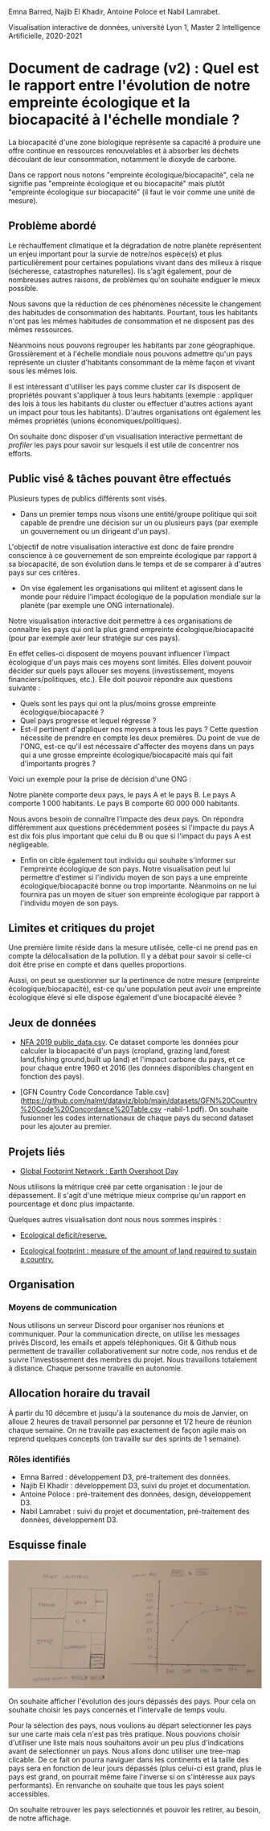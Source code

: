 
Emna Barred, Najib El Khadir, Antoine Poloce et Nabil Lamrabet.

Visualisation interactive de données, université Lyon 1, Master 2 Intelligence Artificielle, 2020-2021

# Document de cadrage (v2) : Quel est le rapport entre l'évolution de notre empreinte écologique et la biocapacité à l'échelle mondiale ? 

La biocapacité d'une zone biologique représente sa capacité à produire une offre continue en ressources renouvelables et à absorber les déchets découlant de leur consommation, notamment le dioxyde de carbone.

Dans ce rapport nous notons "empreinte écologique/biocapacité", cela ne signifie pas "empreinte écologique et ou biocapacité" mais plutôt "empreinte écologique sur biocapacité" (il faut le voir comme une unité de mesure).

## Problème abordé

Le réchauffement climatique et la dégradation de notre planète représentent un enjeu important pour la survie de notre/nos espèce(s) et plus particulièrement pour certaines populations vivant dans des milieux à risque (sécheresse, catastrophes naturelles). Ils s'agit également, pour de nombreuses autres raisons, de problèmes qu'on souhaite endiguer le mieux possible.

Nous savons que la réduction de ces phénomènes nécessite le changement des habitudes de consommation des habitants. Pourtant, tous les habitants n'ont pas les mêmes habitudes de consommation et ne disposent pas des mêmes ressources. 

Néanmoins nous pouvons regrouper les habitants par zone géographique. Grossièrement et à l'échelle mondiale nous pouvons admettre qu'un pays représente un cluster d'habitants consommant de la même façon et vivant sous les mêmes lois.

Il est intéressant d'utiliser les pays comme cluster car ils disposent de propriétés pouvant s'appliquer à tous leurs habitants (exemple : appliquer des lois à tous les habitants du cluster ou effectuer d'autres actions ayant un impact pour tous les habitants). D'autres organisations ont également les mêmes propriétés (unions économiques/politiques).

On souhaite donc disposer d'un visualisation interactive permettant de *profiler* les pays pour savoir sur lesquels il est utile de concentrer nos efforts.

## Public visé & tâches pouvant être effectués

Plusieurs types de publics différents sont visés.

- Dans un premier temps nous visons une entité/groupe politique qui soit capable de prendre une décision sur un ou plusieurs pays (par exemple un gouvernement ou un dirigeant d'un pays).

L'objectif de notre visualisation interactive est donc de faire prendre conscience à ce gouvernement de son empreinte écologique par rapport à sa biocapacité, de son évolution dans le temps et de se comparer à d'autres pays sur ces critères.

- On vise également les organisations qui militent et agissent dans le monde pour réduire l'impact écologique de la population mondiale sur la planète (par exemple une ONG internationale).

Notre visualisation interactive doit permettre à ces organisations de connaître les pays qui ont la plus grand empreinte écologique/biocapacité (pour par exemple axer leur stratégie sur ces pays).

En effet celles-ci disposent de moyens pouvant influencer l'impact écologique d'un pays mais ces moyens sont limités. Elles doivent pouvoir décider sur quels pays allouer ses moyens (investissement, moyens financiers/politiques, etc.). Elle doit pouvoir répondre aux questions suivante :

- Quels sont les pays qui ont la plus/moins grosse empreinte écologique/biocapacité ?
- Quel pays progresse et lequel régresse ?
- Est-il pertinent d'appliquer nos moyens à tous les pays ? Cette question nécessite de prendre en compte les deux premières. Du point de vue de l'ONG, est-ce qu'il est nécessaire d'affecter des moyens dans un pays qui a une grosse empreinte écologique/biocapacité mais qui fait d'importants progrès ?

Voici un exemple pour la prise de décision d'une ONG :

Notre planète comporte deux pays, le pays A et le pays B.
Le pays A comporte 1 000 habitants.
Le pays B comporte 60 000 000 habitants.

Nous avons besoin de connaître l'impacte des deux pays.
On répondra différemment aux questions précédemment posées si l'impacte du pays A est dix fois plus important que celui du B ou que si l'impact du pays A est négligeable.


- Enfin on cible également tout individu qui souhaite s'informer sur l'empreinte écologique de son pays. Notre visualisation peut lui permettre d'estimer si l'individu moyen de son pays a une empreinte écologique/biocapacité bonne ou trop importante. Néanmoins on ne lui fournira pas un moyen de situer son empreinte écologique par rapport à l'individu moyen de son pays.

## Limites et critiques du projet

Une première limite réside dans la mesure utilisée, celle-ci ne prend pas en compte la délocalisation de la pollution. Il y a débat pour savoir si celle-ci doit être prise en compte et dans quelles proportions.

Aussi, on peut se questionner sur la pertinence de notre mesure (empreinte écologique/biocapacité), est-ce qu'une population peut avoir une empreinte écologique élevé si elle dispose également d'une biocapacité élevée ?

## Jeux de données

- [NFA 2019 public_data.csv](https://github.com/nalmt/dataviz/blob/main/datasets/NFA%202019%20public_data.csv).
Ce dataset comporte les données pour calculer la biocapacité d'un pays (cropland, grazing land,forest land,fishing ground,built up land) et l'impact carbone du pays, et ce pour chaque entre 1960 et 2016 (les données disponibles changent en fonction des pays).

- [GFN Country Code Concordance Table.csv](https://github.com/nalmt/dataviz/blob/main/datasets/GFN%20Country%20Code%20Concordance%20Table.csv
-nabil-1.pdf).
On souhaite fusionner les codes internationaux de chaque pays du second dataset pour les ajouter au premier.

## Projets liés 


- [Global Footprint Network : Earth Overshoot Day](https://www.footprintnetwork.org/our-work/earth-overshoot-day/)

Nous utilisons la métrique créé par cette organisation : le jour de dépassement. Il s'agit d'une métrique mieux comprise qu'un rapport en pourcentage et donc plus impactante. 

Quelques autres visualisation dont nous nous sommes inspirés :

- [Ecological deficit/reserve.](https://i.ibb.co/FDthB2x/2.png)

- [Ecological footprint : measure of the amount of land required to sustain a country.](http://www.viewsoftheworld.net/wp-content/uploads/2015/11/EcologicalFootprintMap.jpg)


## Organisation

### Moyens de communication

Nous utilisons un serveur Discord pour organiser nos réunions et communiquer. Pour la communication directe, on utilise les messages privés Discord, les emails et appels téléphoniques. 
Git & Github nous permettent de travailler collaborativement sur notre code, nos rendus et de suivre l'investissement des membres du projet. Nous travaillons totalement à distance. Chaque personne travaille en autonomie. 

## Allocation horaire du travail

À partir du 10 décembre et jusqu'à la soutenance du mois de Janvier, on alloue 2 heures de travail personnel par personne et 1/2 heure de réunion chaque semaine. On ne travaille pas exactement de façon agile mais on reprend quelques concepts (on travaille sur des sprints de 1 semaine). 


### Rôles identifiés

- Emna Barred : développement D3, pré-traitement des données.
- Najib El Khadir : développement D3, suivi du projet et documentation.
- Antoine Poloce : pré-traitement des données, design, développement D3.
- Nabil Lamrabet : suivi du projet et documentation, pré-traitement des données, développement D3.

## Esquisse finale

![Esquisse finale de la visualisation interactive.](../assets/esquisse_finale.jpg)

On souhaite afficher l'évolution des jours dépassés des pays. Pour cela on souhaite choisir les pays concernés et l'intervalle de temps voulu.

Pour la sélection des pays, nous voulions au départ selectionner les pays sur une carte mais cela n'est pas très pratique. Nous pouvions choisir d'utiliser une liste mais nous souhaitons avoir un peu plus d'indications avant de selectionner un pays. Nous allons donc utiliser une tree-map clicable. De ce fait on pourra naviguer dans les continents et la taille des pays sera en fonction de leur jours dépassés (plus celui-ci est grand, plus le pays est grand, on pourrait même faire l'inverse si on s'intéresse aux pays performants). En renvanche on souhaite que tous les pays soient accessibles.

On souhaite retrouver les pays selectionnés et pouvoir les retirer, au besoin, de notre affichage.
